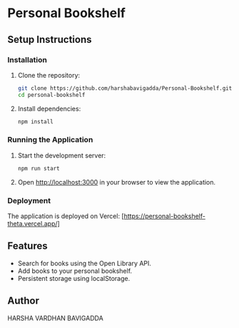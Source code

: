 # Personal Bookshelf

## Setup Instructions

### Installation
1. Clone the repository:
    ```sh
    git clone https://github.com/harshabavigadda/Personal-Bookshelf.git
    cd personal-bookshelf
    ```

2. Install dependencies:
    ```sh
    npm install
    ```

### Running the Application
1. Start the development server:
    ```sh
    npm run start
    ```

2. Open [http://localhost:3000](http://localhost:3000) in your browser to view the application.

### Deployment
The application is deployed on Vercel: [https://personal-bookshelf-theta.vercel.app/]

## Features
- Search for books using the Open Library API.
- Add books to your personal bookshelf.
- Persistent storage using localStorage.

## Author
HARSHA VARDHAN BAVIGADDA
